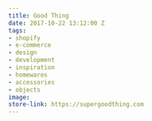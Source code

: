```yaml
---
title: Good Thing
date: 2017-10-22 13:12:00 Z
tags:
- shopify
- e-commerce
- design
- development
- inspiration
- homewares
- accessories
- objects
image: 
store-link: https://supergoodthing.com
---
```


